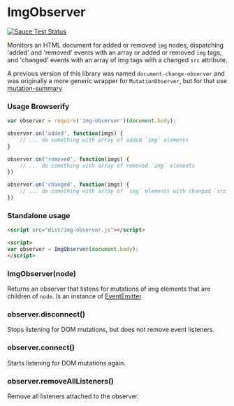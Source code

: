 ImgObserver
========================

[![Sauce Test Status](https://saucelabs.com/browser-matrix/img-observer.svg)](https://saucelabs.com/u/img-observer)

Monitors an HTML document for added or removed `img` nodes, dispatching 'added' and 'removed' events with an array or added or removed `img` tags, and 'changed' events with an array of img tags with a changed `src` attribute.

A previous version of this library was named `document-change-observer` and was originally a more generic wrapper for `MutationObserver`, but for that use [mutation-summary](https://github.com/rafaelw/mutation-summary)

### Usage Browserify

```javascript
var observer = require('img-observer')(document.body);

observer.on('added', function(imgs) {
    // ... do something with array of added `img` elements
}

observer.on('removed', function(imgs) {
    // ... do comething with array of removed `img` elements
})

observer.on('changed', function(imgs) {
    // ... do comething with array of `img` elements with changed `src` attributes
})
```

### Standalone usage

```html
<script src="dist/img-observer.js"></script>

<script>
var observer = ImgObserver(document.body);
</script>
```

### ImgObserver(node)

Returns an observer that listens for mutations of img elements that are children of `node`. Is an instance of [EventEmitter](https://nodejs.org/api/events.html#events_class_events_eventemitter).

### observer.disconnect()

Stops listening for DOM mutations, but does not remove event listeners.

### observer.connect()

Starts listening for DOM mutations again.

### observer.removeAllListeners()

Remove all listeners attached to the observer.
